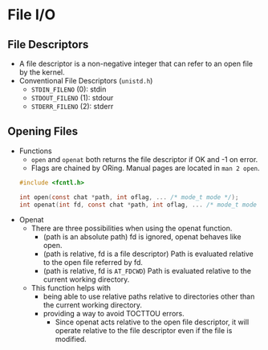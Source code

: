 # File I/O

## File Descriptors
- A file descriptor is a non-negative integer that can refer to an open file by the kernel.
- Conventional File Descriptors (`unistd.h`)
    - `STDIN_FILENO` (0): stdin
    - `STDOUT_FILENO` (1): stdour
    - `STDERR_FILENO` (2): stderr

## Opening Files
- Functions
    - `open` and `openat` both returns the file descriptor if OK and -1 on error.
    - Flags are chained by ORing. Manual pages are located in `man 2 open`.
    ```c
    #include <fcntl.h>
    
    int open(const chat *path, int oflag, ... /* mode_t mode */);
    int openat(int fd, const chat *path, int oflag, ... /* mode_t mode */);
    ```
- Openat
    - There are three possibilities when using the openat function.
        - (path is an absolute path) fd is ignored, openat behaves like open.
        - (path is relative, fd is a file descriptor) Path is evaluated relative to the open file referred by fd.
        - (path is relative, fd is `AT_FDCWD`) Path is evaluated relative to the current working directory.
    - This function helps with
        - being able to use relative paths relative to directories other than the current working directory.
        - providing a way to avoid TOCTTOU errors.
            - Since openat acts relative to the open file descriptor, it will operate relative to the file descriptor even if the file is modified.
